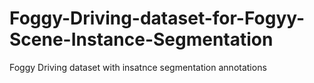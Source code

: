 # Foggy-Driving-dataset-for-Fogyy-Scene-Instance-Segmentation
Foggy Driving dataset with insatnce segmentation annotations
